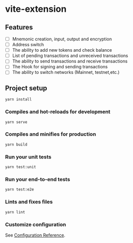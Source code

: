 # vite-extension

## Features

- [ ] Mnemonic creation, input, output and encryption
- [ ] Address switch
- [ ] The ability to add new tokens and check balance
- [ ] List of pending transactions and unreceived transactions
- [ ] The ability to send transactions and receive transactions
- [ ] The Hook for signing and sending transactions
- [ ] The ability to switch networks (Mainnet, testnet,etc.)

## Project setup

```
yarn install
```

### Compiles and hot-reloads for development

```
yarn serve
```

### Compiles and minifies for production

```
yarn build
```

### Run your unit tests

```
yarn test:unit
```

### Run your end-to-end tests

```
yarn test:e2e
```

### Lints and fixes files

```
yarn lint
```

### Customize configuration

See [Configuration Reference](https://cli.vuejs.org/config/).
